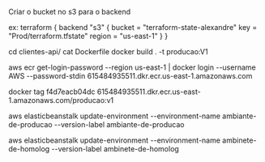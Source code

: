 Criar o bucket no s3 para o backend

ex:
terraform {
  backend "s3" {
    bucket = "terraform-state-alexandre"
    key    = "Prod/terraform.tfstate"
    region = "us-east-1"
  }
}


cd clientes-api/
cat Dockerfile
docker build . -t producao:V1



aws ecr get-login-password --region us-east-1 | docker login --username AWS --password-stdin 615484935511.dkr.ecr.us-east-1.amazonaws.com

docker tag f4d7eacb04dc 615484935511.dkr.ecr.us-east-1.amazonaws.com/producao:v1








aws elasticbeanstalk update-environment --environment-name ambiante-de-producao --version-label ambiante-de-producao


aws elasticbeanstalk update-environment --environment-name ambinete-de-homolog --version-label ambinete-de-homolog


